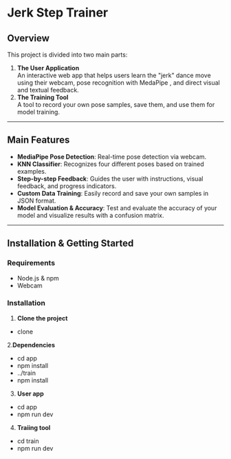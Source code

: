 # Jerk Step Trainer 

## Overview

This project is divided into two main parts:

1. **The User Application**  
   An interactive web app that helps users learn the "jerk" dance move using their webcam, pose recognition with MedaPipe , and direct visual and textual feedback.
2. **The Training Tool**  
   A tool to record your own pose samples, save them, and use them for model training.

---

## Main Features

- **MediaPipe Pose Detection**: Real-time pose detection via webcam.
- **KNN Classifier**: Recognizes four different poses based on trained examples.
- **Step-by-step Feedback**: Guides the user with instructions, visual feedback, and progress indicators.
- **Custom Data Training**: Easily record and save your own samples in JSON format.
- **Model Evaluation & Accuracy**: Test and evaluate the accuracy of your model and visualize results with a confusion matrix.

---

## Installation & Getting Started

### Requirements

- Node.js & npm 
- Webcam

### Installation

1. **Clone the project**
- clone <TMHTJ-pose-model>

2.**Dependencies**
- cd app
- npm install
- ../train
- npm install
3. **User app**
- cd app
- npm run dev
4. **Traiing tool**
- cd train
- npm run dev


